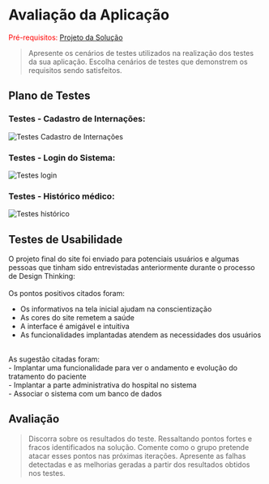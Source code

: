 # Avaliação da Aplicação

<span style="color:red">Pré-requisitos: <a href="6-Implementação.md"> Projeto da Solução</a></span>


> Apresente os cenários de testes utilizados na realização dos testes da
> sua aplicação. Escolha cenários de testes que demonstrem os requisitos
> sendo satisfeitos.

## Plano de Testes

### Testes - Cadastro de Internações:
![Testes Cadastro de Internações](https://user-images.githubusercontent.com/90854484/146050406-bc3a783a-b712-4f1b-82f4-cf8fde5207a2.png)

### Testes - Login do Sistema:
![Testes login](https://user-images.githubusercontent.com/90854484/146053140-60432a71-9fe8-4dde-9c38-4bc3ce4d0f1a.png)

### Testes - Histórico médico:
![Testes histórico](https://github.com/ICEI-PUC-Minas-PPLES-TI/PLF-ES-2021-2-TI1-7924100-sistema-hospitalar/blob/f7f47f67c3a278b303d01c40d4495f43bcbf5d26/Documentacao/images/Testes%20dos%20hist%C3%B3ricos.png)

## Testes de Usabilidade
O projeto final do site foi enviado para potenciais usuários e algumas pessoas que tinham sido entrevistadas anteriormente durante o processo de Design Thinking: </br>
</br>
Os pontos positivos citados foram:
- Os informativos na tela inicial ajudam na conscientização </br>
- As cores do site remetem a saúde </br>
- A interface é amigável e intuitiva </br>
- As funcionalidades implantadas atendem as necessidades dos usuários </br>
</br>
As sugestão citadas foram: </br>
- Implantar uma funcionalidade para ver o andamento e evolução do tratamento do paciente </br>
- Implantar a parte administrativa do hospital no sistema </br>
- Associar o sistema com um banco de dados </br>

## Avaliação

> Discorra sobre os resultados do teste. Ressaltando pontos fortes e
> fracos identificados na solução. Comente como o grupo pretende atacar
> esses pontos nas próximas iterações. Apresente as falhas detectadas e
> as melhorias geradas a partir dos resultados obtidos nos testes.
